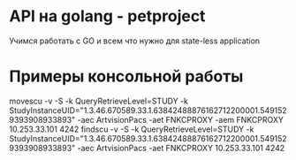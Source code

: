 # API на golang - petproject

Учимся работать с GO и всем что нужно для state-less application


# Примеры консольной работы
movescu -v -S -k QueryRetrieveLevel=STUDY -k StudyInstanceUID="1.3.46.670589.33.1.63842488876162712200001.5491529393908933893" -aec ArtvisionPacs -aet FNKCPROXY -aem FNKCPROXY 10.253.33.101 4242
findscu -v -S -k QueryRetrieveLevel=STUDY -k StudyInstanceUID="1.3.46.670589.33.1.63842488876162712200001.5491529393908933893" -aec ArtvisionPacs -aet FNKCPROXY 10.253.33.101 4242
